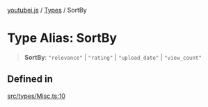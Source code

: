 [youtubei.js](../../../README.md) / [Types](../README.md) / SortBy

# Type Alias: SortBy

> **SortBy**: `"relevance"` \| `"rating"` \| `"upload_date"` \| `"view_count"`

## Defined in

[src/types/Misc.ts:10](https://github.com/LuanRT/YouTube.js/blob/af92984523f90200a18314b94478a2697c9deab0/src/types/Misc.ts#L10)
